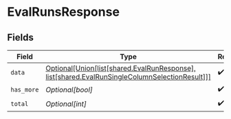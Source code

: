 # EvalRunsResponse


## Fields

| Field                                                                                                                                             | Type                                                                                                                                              | Required                                                                                                                                          | Description                                                                                                                                       |
| ------------------------------------------------------------------------------------------------------------------------------------------------- | ------------------------------------------------------------------------------------------------------------------------------------------------- | ------------------------------------------------------------------------------------------------------------------------------------------------- | ------------------------------------------------------------------------------------------------------------------------------------------------- |
| `data`                                                                                                                                            | [Optional[Union[list[shared.EvalRunResponse], list[shared.EvalRunSingleColumnSelectionResult]]]](undefined/models/shared/evalrunsresponsedata.md) | :heavy_check_mark:                                                                                                                                | N/A                                                                                                                                               |
| `has_more`                                                                                                                                        | *Optional[bool]*                                                                                                                                  | :heavy_check_mark:                                                                                                                                | N/A                                                                                                                                               |
| `total`                                                                                                                                           | *Optional[int]*                                                                                                                                   | :heavy_check_mark:                                                                                                                                | N/A                                                                                                                                               |